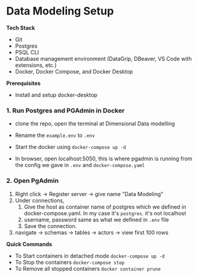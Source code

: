 # Data Modeling Setup

**Tech Stack**
- Git
- Postgres
- PSQL CLI
- Database management environment (DataGrip, DBeaver, VS Code with extensions, etc.)
- Docker, Docker Compose, and Docker Desktop

**Prerequisites**
- Install and setup docker-desktop

### 1. Run Postgres and PGAdmin in Docker
- clone the repo, open the terminal at Dimensional Data modelling
- Rename the `example.env` to `.env`
- Start the docker using `docker-compose up -d`

- In browser, open localhost:5050, this is where pgadmin is running from the config we gave in `.env` and `docker-compose.yaml`

### 2. Open PgAdmin
1. Right click -> Register server -> give name "Data Modeling"
2. Under connections,
    1. Give the host as container name of postgres which we defined in docker-compose.yaml. In my case it's `postgres`. it's not localhost
    2. username, password same as what we defined in `.env` file
    3. Save the connection.
3. navigate -> schemas -> tables -> actors -> view first 100 rows

**Quick Commands**
- To Start containers in detached mode `docker-compose up -d`
- To Stop the containers `docker-compose stop`
- To Remove all stopped containers `docker container prune`

